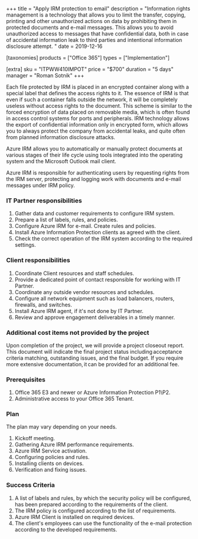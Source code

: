 +++
title = "Apply IRM protection to email"
description = "Information rights management is a technology that allows you to limit the transfer, copying, printing and other unauthorized actions on data by prohibiting them in protected documents and e-mail messages. This allows you to avoid unauthorized access to messages that have confidential data, both in case of accidental information leak to third parties and intentional information disclosure attempt. "
date = 2019-12-16

[taxonomies]
products = ["Office 365"]
types = ["Implementation"]

[extra]
sku = "ITPWW410IMPOT"
price = "$700"
duration = "5 days"
manager = "Roman Sotnik"
+++

Each file protected by IRM is placed in an encrypted container
along with a special label that defines the access rights to it. The
essence of IRM is that even if such a container falls outside
the network, it will be completely useless without access rights to the
document. This scheme is similar to the forced encryption of data placed
on removable media, which is often found in access control systems for
ports and peripherals. IRM technology allows the export of
confidential information only in encrypted form, which allows you to
always protect the company from accidental leaks, and quite often from
planned information disclosure attacks.

Azure IRM allows you to automatically or manually protect
documents at various stages of their life cycle using tools integrated
into the operating system and the Microsoft Outlook mail client.

Azure IRM is responsible for authenticating users by requesting
rights from the IRM server, protecting and logging work with
documents and e-mail messages under IRM policy.

### IT Partner responsibilities

1.  Gather data and customer requirements to configure IRM
    system.
2.  Prepare a list of labels, rules, and policies.
3.  Configure Azure IRM for e-mail. Create rules and policies.
4.  Install Azure Information Protection clients as agreed with the
    client.
5.  Check the correct operation of the IRM system according to
    the required settings.

### Client responsibilities

1.  Coordinate Client resources and staff schedules.
2.  Provide a dedicated point of contact responsible for working with IT
    Partner.
3.  Coordinate any outside vendor resources and schedules.
4.  Configure all network equipment such as load balancers, routers,
    firewalls, and switches.
5.  Install Azure IRM agent, if it's not done by IT Partner.
6.  Review and approve engagement deliverables in a timely manner.

### Additional cost items not provided by the project

Upon completion of the project, we will provide a project closeout
report. This document will indicate the final project status
including acceptance criteria matching, outstanding issues, and the
final budget. If you require more extensive documentation, it can be
provided for an additional fee. 

### Prerequisites

1.  Office 365 E3 and newer or Azure Information Protection P1\\P2.
2.  Administrative access to your Office 365 Tenant.

### Plan

The plan may vary depending on your needs.

1.  Kickoff meeting.
2.  Gathering Azure IRM performance requirements.
3.  Azure IRM Service activation.
4.  Configuring policies and rules.
5.  Installing clients on devices.
6.  Verification and fixing issues.

### Success Criteria

1.  A list of labels and rules, by which the security policy will be
    configured, has been prepared according to the requirements of the
    client.
2.  The IRM policy is configured according to the list of
    requirements.
3.  Azure IRM Client is installed on required devices.
4.  The client's employees can use the functionality of the e-mail
    protection according to the developed requirements.